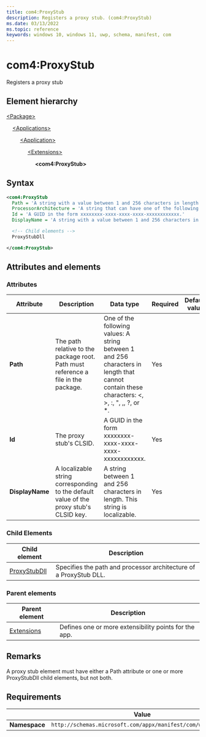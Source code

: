 ```yaml
---
title: com4:ProxyStub
description: Registers a proxy stub. (com4:ProxyStub)
ms.date: 03/13/2022
ms.topic: reference
keywords: windows 10, windows 11, uwp, schema, manifest, com
---
```


# com4:ProxyStub

Registers a proxy stub

## Element hierarchy

[\<Package\>](element-package.md)

&nbsp;&nbsp;&nbsp;&nbsp;[\<Applications\>](element-applications.md)

&nbsp;&nbsp;&nbsp;&nbsp; &nbsp;&nbsp;&nbsp;&nbsp;[\<Application\>](element-application.md)

&nbsp;&nbsp;&nbsp;&nbsp; &nbsp;&nbsp;&nbsp;&nbsp; &nbsp;&nbsp;&nbsp;&nbsp;[\<Extensions\>](element-1-extensions.md)

&nbsp;&nbsp;&nbsp;&nbsp; &nbsp;&nbsp;&nbsp;&nbsp; &nbsp;&nbsp;&nbsp;&nbsp; &nbsp;&nbsp;&nbsp;&nbsp;**\<com4:ProxyStub\>**

## Syntax

```xml
<com4:ProxyStub
  Path = 'A string with a value between 1 and 256 characters in length that cannot contain these characters: <, >, :, ", |, ?, or *.'
  ProcessorArchitecture = 'A string that can have one of the following values: "x86", "x64", "arm", "arm64", or "x86a64".'
  Id = 'A GUID in the form xxxxxxxx-xxxx-xxxx-xxxx-xxxxxxxxxxxx.'
  DisplayName = 'A string with a value between 1 and 256 characters in length. This string is localizable.' >

  <!-- Child elements -->
  ProxyStubDll

</com4:ProxyStub>
```

## Attributes and elements

### Attributes

| Attribute | Description | Data type | Required | Default value |
|-|-|-|-|-|
| **Path** | The path relative to the package root. Path must reference a file in the package. | One of the following values: A string between 1 and 256 characters in length that cannot contain these characters: <, >, :, ", ,, ?, or *.| Yes |  |
| **Id** | The proxy stub's CLSID. | A GUID in the form xxxxxxxx-xxxx-xxxx-xxxx-xxxxxxxxxxxx.| Yes |  |
| **DisplayName** | A localizable string corresponding to the default value of the proxy stub's CLSID key. | A string between 1 and 256 characters in length. This string is localizable.| Yes |  |

### Child Elements

| Child element | Description |
|-|-|
| [ProxyStubDll](element-com4-proxystubdll.md) | Specifies the path and processor architecture of a ProxyStub DLL. |

### Parent elements

| Parent element | Description |
|-|-|
| [Extensions](element-1-extensions.md) | Defines one or more extensibility points for the app. |

## Remarks

A proxy stub element must have either a Path attribute or one or more ProxyStubDll child elements, but not both.

## Requirements

|   | Value  |
|--|--|
| **Namespace** | `http://schemas.microsoft.com/appx/manifest/com/windows10/4` |
